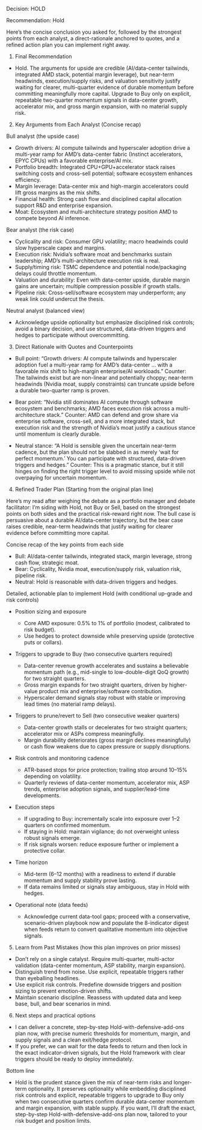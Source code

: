 Decision: HOLD

Recommendation: Hold

Here’s the concise conclusion you asked for, followed by the strongest points from each analyst, a direct-rationale anchored to quotes, and a refined action plan you can implement right away.

1) Final Recommendation
- Hold. The arguments for upside are credible (AI/data-center tailwinds, integrated AMD stack, potential margin leverage), but near-term headwinds, execution/supply risks, and valuation sensitivity justify waiting for clearer, multi-quarter evidence of durable momentum before committing meaningfully more capital. Upgrade to Buy only on explicit, repeatable two-quarter momentum signals in data-center growth, accelerator mix, and gross margin expansion, with no material supply risk.

2) Key Arguments from Each Analyst (Concise recap)

Bull analyst (the upside case)
- Growth drivers: AI compute tailwinds and hyperscaler adoption drive a multi-year ramp for AMD’s data-center fabric (Instinct accelerators, EPYC CPUs) with a favorable enterprise/AI mix.
- Portfolio breadth: Integrated CPU+GPU+accelerator stack raises switching costs and cross-sell potential; software ecosystem enhances efficiency.
- Margin leverage: Data-center mix and high-margin accelerators could lift gross margins as the mix shifts.
- Financial health: Strong cash flow and disciplined capital allocation support R&D and enterprise expansion.
- Moat: Ecosystem and multi-architecture strategy position AMD to compete beyond AI inference.

Bear analyst (the risk case)
- Cyclicality and risk: Consumer GPU volatility; macro headwinds could slow hyperscale capex and margins.
- Execution risk: Nvidia’s software moat and benchmarks sustain leadership; AMD’s multi-architecture execution risk is real.
- Supply/timing risk: TSMC dependence and potential node/packaging delays could throttle momentum.
- Valuation and durability: Even with data-center upside, durable margin gains are uncertain; multiple compression possible if growth stalls.
- Pipeline risk: Cross-sell/software ecosystem may underperform; any weak link could undercut the thesis.

Neutral analyst (balanced view)
- Acknowledge upside optionality but emphasize disciplined risk controls; avoid a binary decision, and use structured, data-driven triggers and hedges to participate without overcommitting.

3) Direct Rationale with Quotes and Counterpoints

- Bull point: “Growth drivers: AI compute tailwinds and hyperscaler adoption fuel a multi-year ramp for AMD’s data-center … with a favorable mix shift to high-margin enterprise/AI workloads.” Counter: The tailwinds exist but are non-linear and potentially choppy; near-term headwinds (Nvidia moat, supply constraints) can truncate upside before a durable two-quarter ramp is proven.

- Bear point: “Nvidia still dominates AI compute through software ecosystem and benchmarks; AMD faces execution risk across a multi-architecture stack.” Counter: AMD can defend and grow share via enterprise software, cross-sell, and a more integrated stack, but execution risk and the strength of Nvidia’s moat justify a cautious stance until momentum is clearly durable.

- Neutral stance: “A Hold is sensible given the uncertain near-term cadence, but the plan should not be slabbed in as merely ‘wait for perfect momentum.’ You can participate with structured, data-driven triggers and hedges.” Counter: This is a pragmatic stance, but it still hinges on finding the right trigger level to avoid missing upside while not overpaying for uncertain momentum.

4) Refined Trader Plan (Starting from the original plan line)

Here’s my read after weighing the debate as a portfolio manager and debate facilitator: I’m siding with Hold, not Buy or Sell, based on the strongest points on both sides and the practical risk-reward right now. The bull case is persuasive about a durable AI/data-center trajectory, but the bear case raises credible, near-term headwinds that justify waiting for clearer evidence before committing more capital.

Concise recap of the key points from each side
- Bull: AI/data-center tailwinds, integrated stack, margin leverage, strong cash flow, strategic moat.
- Bear: Cyclicality, Nvidia moat, execution/supply risk, valuation risk, pipeline risk.
- Neutral: Hold is reasonable with data-driven triggers and hedges.

Detailed, actionable plan to implement Hold (with conditional up-grade and risk controls)
- Position sizing and exposure
  - Core AMD exposure: 0.5% to 1% of portfolio (modest, calibrated to risk budget).
  - Use hedges to protect downside while preserving upside (protective puts or collars).

- Triggers to upgrade to Buy (two consecutive quarters required)
  - Data-center revenue growth accelerates and sustains a believable momentum path (e.g., mid-single to low-double-digit QoQ growth) for two straight quarters.
  - Gross margin expands for two straight quarters, driven by higher-value product mix and enterprise/software contribution.
  - Hyperscaler demand signals stay robust with stable or improving lead times (no material ramp delays).

- Triggers to prune/revert to Sell (two consecutive weaker quarters)
  - Data-center growth stalls or decelerates for two straight quarters; accelerator mix or ASPs compress meaningfully.
  - Margin durability deteriorates (gross margin declines meaningfully) or cash flow weakens due to capex pressure or supply disruptions.

- Risk controls and monitoring cadence
  - ATR-based stops for price protection; trailing stop around 10–15% depending on volatility.
  - Quarterly reviews of data-center momentum, accelerator mix, ASP trends, enterprise adoption signals, and supplier/lead-time developments.

- Execution steps
  - If upgrading to Buy: incrementally scale into exposure over 1–2 quarters on confirmed momentum.
  - If staying in Hold: maintain vigilance; do not overweight unless robust signals emerge.
  - If risk signals worsen: reduce exposure further or implement a protective collar.

- Time horizon
  - Mid-term (6–12 months) with a readiness to extend if durable momentum and supply stability prove lasting.
  - If data remains limited or signals stay ambiguous, stay in Hold with hedges.

- Operational note (data feeds)
  - Acknowledge current data-tool gaps; proceed with a conservative, scenario-driven playbook now and populate the 8-indicator digest when feeds return to convert qualitative momentum into objective signals.

5) Learn from Past Mistakes (how this plan improves on prior misses)

- Don’t rely on a single catalyst. Require multi-quarter, multi-actor validation (data-center momentum, ASP stability, margin expansion).
- Distinguish trend from noise. Use explicit, repeatable triggers rather than eyeballing headlines.
- Use explicit risk controls. Predefine downside triggers and position sizing to prevent emotion-driven shifts.
- Maintain scenario discipline. Reassess with updated data and keep base, bull, and bear scenarios in mind.

6) Next steps and practical options

- I can deliver a concrete, step-by-step Hold-with-defensive-add-ons plan now, with precise numeric thresholds for momentum, margin, and supply signals and a clean exit/hedge protocol.
- If you prefer, we can wait for the data feeds to return and then lock in the exact indicator-driven signals, but the Hold framework with clear triggers should be ready to deploy immediately.

Bottom line
- Hold is the prudent stance given the mix of near-term risks and longer-term optionality. It preserves optionality while embedding disciplined risk controls and explicit, repeatable triggers to upgrade to Buy only when two consecutive quarters confirm durable data-center momentum and margin expansion, with stable supply. If you want, I’ll draft the exact, step-by-step Hold-with-defensive-add-ons plan now, tailored to your risk budget and position limits.